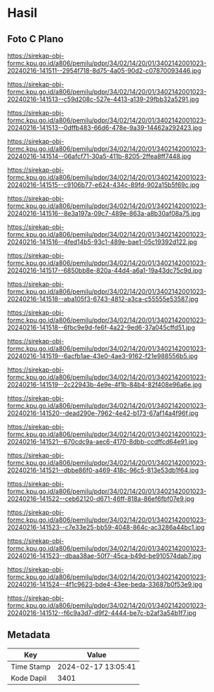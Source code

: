 # Hasil

## Foto C Plano

https://sirekap-obj-formc.kpu.go.id/a806/pemilu/pdpr/34/02/14/20/01/3402142001023-20240216-141511--2954f718-8d75-4a05-90d2-c07870093446.jpg

https://sirekap-obj-formc.kpu.go.id/a806/pemilu/pdpr/34/02/14/20/01/3402142001023-20240216-141513--c59d208c-527e-4413-a139-29fbb32a5291.jpg

https://sirekap-obj-formc.kpu.go.id/a806/pemilu/pdpr/34/02/14/20/01/3402142001023-20240216-141513--0dffb483-66d6-478e-9a39-14462a292423.jpg

https://sirekap-obj-formc.kpu.go.id/a806/pemilu/pdpr/34/02/14/20/01/3402142001023-20240216-141514--06afcf71-30a5-411b-8205-2ffea8ff7448.jpg

https://sirekap-obj-formc.kpu.go.id/a806/pemilu/pdpr/34/02/14/20/01/3402142001023-20240216-141515--c9106b77-e624-434c-89fd-902a15b5f69c.jpg

https://sirekap-obj-formc.kpu.go.id/a806/pemilu/pdpr/34/02/14/20/01/3402142001023-20240216-141516--8e3a197a-09c7-489e-863a-a8b30af08a75.jpg

https://sirekap-obj-formc.kpu.go.id/a806/pemilu/pdpr/34/02/14/20/01/3402142001023-20240216-141516--4fed14b5-93c1-489e-bae1-05c19392d122.jpg

https://sirekap-obj-formc.kpu.go.id/a806/pemilu/pdpr/34/02/14/20/01/3402142001023-20240216-141517--6850bb8e-820a-44d4-a6a1-19a43dc75c9d.jpg

https://sirekap-obj-formc.kpu.go.id/a806/pemilu/pdpr/34/02/14/20/01/3402142001023-20240216-141518--aba105f3-6743-4812-a3ca-c55555e53587.jpg

https://sirekap-obj-formc.kpu.go.id/a806/pemilu/pdpr/34/02/14/20/01/3402142001023-20240216-141518--6fbc9e9d-fe6f-4a22-9ed6-37a045cffd51.jpg

https://sirekap-obj-formc.kpu.go.id/a806/pemilu/pdpr/34/02/14/20/01/3402142001023-20240216-141519--6acfb1ae-43e0-4ae3-9162-f21e988556b5.jpg

https://sirekap-obj-formc.kpu.go.id/a806/pemilu/pdpr/34/02/14/20/01/3402142001023-20240216-141519--2c22943b-4e9e-4f1b-84b4-82f408e96a6e.jpg

https://sirekap-obj-formc.kpu.go.id/a806/pemilu/pdpr/34/02/14/20/01/3402142001023-20240216-141520--dead290e-7962-4e42-b173-67af14a4f96f.jpg

https://sirekap-obj-formc.kpu.go.id/a806/pemilu/pdpr/34/02/14/20/01/3402142001023-20240216-141521--670cdc9a-aec6-4170-8dbb-ccdffcd64e91.jpg

https://sirekap-obj-formc.kpu.go.id/a806/pemilu/pdpr/34/02/14/20/01/3402142001023-20240216-141521--dbbe86f0-a469-418c-96c5-813e53db1f64.jpg

https://sirekap-obj-formc.kpu.go.id/a806/pemilu/pdpr/34/02/14/20/01/3402142001023-20240216-141522--ceb62120-d671-46ff-818a-86ef6fbf07e9.jpg

https://sirekap-obj-formc.kpu.go.id/a806/pemilu/pdpr/34/02/14/20/01/3402142001023-20240216-141523--c7e33e25-bb59-4048-864c-ac3286a44bc1.jpg

https://sirekap-obj-formc.kpu.go.id/a806/pemilu/pdpr/34/02/14/20/01/3402142001023-20240216-141523--dbaa38ae-50f7-45ca-b49d-be910574dab7.jpg

https://sirekap-obj-formc.kpu.go.id/a806/pemilu/pdpr/34/02/14/20/01/3402142001023-20240216-141524--4f1c9623-bde4-43ee-beda-33687b0f53e9.jpg

https://sirekap-obj-formc.kpu.go.id/a806/pemilu/pdpr/34/02/14/20/01/3402142001023-20240216-141512--f6c9a3d7-d9f2-4444-be7c-b2af3a54b1f7.jpg


## Metadata

| Key        | Value               |
| ---------- | ------------------- |
| Time Stamp | 2024-02-17 13:05:41 |
| Kode Dapil | 3401                |



